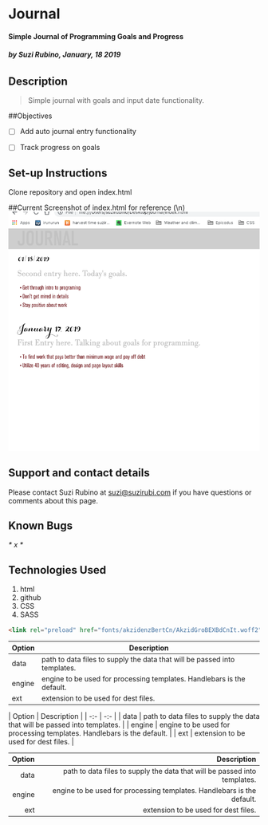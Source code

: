 # Journal
#### Simple Journal of Programming Goals and Progress
###### _**by Suzi Rubino, January, 18 2019**_



## Description

> Simple journal with goals and input date functionality.

##Objectives
- [ ] Add auto journal entry functionality
- [ ] Track progress on goals


## Set-up Instructions

Clone repository and open index.html


##Current Screenshot of index.html for reference
(\n)
![alt text](https://raw.githubusercontent.com/rerun1/journal/master/img/journalScreenShot1-18-19.png)


## Support and contact details

Please contact Suzi Rubino at suzi@suzirubi.com if you have questions or comments about this page.

## Known Bugs
_* x *_


## Technologies Used

1. html
2. github
3. CSS
4. SASS


```html
<link rel="preload" href="fonts/akzidenzBertCn/AkzidGroBEXBdCnIt.woff2" as="font" type="font/woff2" crossorigin="anonymous">
```
| Option | Description |
| ------ | ----------- |
| data   | path to data files to supply the data that will be passed into templates. |
| engine | engine to be used for processing templates. Handlebars is the default. |
| ext    | extension to be used for dest files. |

| Option | Description |
| -:- | -:- |
| data   | path to data files to supply the data that will be passed into templates. |
| engine | engine to be used for processing templates. Handlebars is the default. |
| ext    | extension to be used for dest files. |

| Option | Description |
| ------:| -----------:|
| data   | path to data files to supply the data that will be passed into templates. |
| engine | engine to be used for processing templates. Handlebars is the default. |
| ext    | extension to be used for dest files. |
